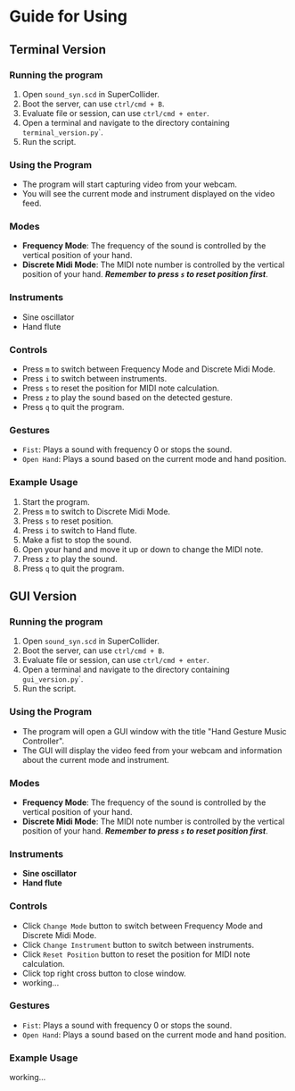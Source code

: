 # Guide for Using

## Terminal Version

### Running the program

1. Open `sound_syn.scd` in SuperCollider.
2. Boot the server, can use `ctrl/cmd + B`.
3. Evaluate file or session, can use `ctrl/cmd + enter`.
4. Open a terminal and navigate to the directory containing `terminal_version.py`</mark>`.
5. Run the script.

### Using the Program

- The program will start capturing video from your webcam.
- You will see the current mode and instrument displayed on the video feed.

### Modes

- **Frequency Mode**: The frequency of the sound is controlled by the vertical position of your hand.
- **Discrete Midi Mode**: The MIDI note number is controlled by the vertical position of your hand. **_Remember to press `s` to reset position first_**.

### Instruments

- Sine oscillator
- Hand flute

### Controls

- Press `m` to switch between Frequency Mode and Discrete Midi Mode.
- Press `i` to switch between instruments.
- Press `s` to reset the position for MIDI note calculation.
- Press `z` to play the sound based on the detected gesture.
- Press `q` to quit the program.

### Gestures

- `Fist`: Plays a sound with frequency 0 or stops the sound.
- `Open Hand`: Plays a sound based on the current mode and hand position.

### Example Usage

1. Start the program.
2. Press `m` to switch to Discrete Midi Mode.
3. Press `s` to reset position.
4. Press `i` to switch to Hand flute.
5. Make a fist to stop the sound.
6. Open your hand and move it up or down to change the MIDI note.
7. Press `z` to play the sound.
8. Press `q` to quit the program.

## GUI Version

### Running the program

1. Open `sound_syn.scd` in SuperCollider.
2. Boot the server, can use `ctrl/cmd + B`.
3. Evaluate file or session, can use `ctrl/cmd + enter`.
4. Open a terminal and navigate to the directory containing `gui_version.py`</mark>`.
5. Run the script.

### Using the Program

- The program will open a GUI window with the title "Hand Gesture Music Controller".
- The GUI will display the video feed from your webcam and information about the current mode and instrument.

### Modes

- **Frequency Mode**: The frequency of the sound is controlled by the vertical position of your hand.
- **Discrete Midi Mode**: The MIDI note number is controlled by the vertical position of your hand. **_Remember to press `s` to reset position first_**.

### Instruments

- **Sine oscillator**
- **Hand flute**

### Controls

- Click `Change Mode` button to switch between Frequency Mode and Discrete Midi Mode.
- Click `Change Instrument` button to switch between instruments.
- Click `Reset Position` button to reset the position for MIDI note calculation.
- Click top right cross button to close window.
- working...

### Gestures

- `Fist`: Plays a sound with frequency 0 or stops the sound.
- `Open Hand`: Plays a sound based on the current mode and hand position.

### Example Usage

working...
